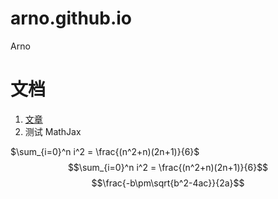 # arno.github.io
Arno

<script type="text/javascript" src="http://cdn.mathjax.org/mathjax/latest/MathJax.js?config=default"></script>

# 文档

1. [文章](BOOK.md)
2. 测试 MathJax

$\sum_{i=0}^n i^2 = \frac{(n^2+n)(2n+1)}{6}$
$$\sum_{i=0}^n i^2 = \frac{(n^2+n)(2n+1)}{6}$$
$$\frac{-b\pm\sqrt{b^2-4ac}}{2a}$$